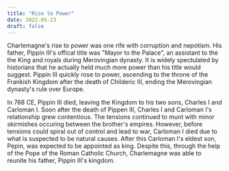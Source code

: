 ```yaml
---
title: "Rise to Power"
date: 2022-05-23
draft: false
---
```


Charlemagne's rise to power was one rife with corruption and nepotism. His father, Pippin III's offical title was "Mayor to the Palace", an assistant to the the King and royals during Merovingian dynasty. It is widely spectulated by historians that he actually held much more power than his title would suggest. Pippin III quickly rose to power, ascending to the throne of the Frankish Kingdom after the death of Childeric III, ending the Merovingian dynasty's rule over Europe.

In 768 CE, Pippin III died, leaving the Kingdom to his two sons, Charles I and Carloman I. Soon after the death of Pippen III, Charles I and Carloman I's relationship grew contentious. The tensions continued to munt with minor skirmishes occuring between the brother's empires. However, before tensions could spiral out of control and lead to war, Carloman I died due to what is suspected to be natural causes. After this Carloman I's eldest son, Pepin, was expected to be appointed as king. Despite this, through the help of the Pope of the Roman Catholic Church, Charlemagne was able to reunite his father, Pippin III's kingdom. 
